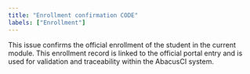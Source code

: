 ```yaml
---
title: "Enrollment confirmation CODE"
labels: ["Enrollment"]
---
```


This issue confirms the official enrollment of the student in the current module. This enrollment record is linked to the official portal entry and is used for validation and traceability within the AbacusCI system.
